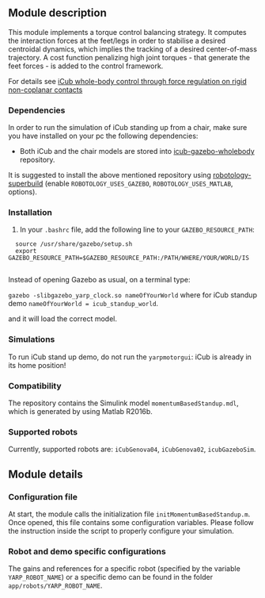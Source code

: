 ## Module description

This module implements a torque control balancing strategy. It computes the interaction forces at the feet/legs in order to stabilise a desired centroidal dynamics, which implies the tracking of a desired center-of-mass trajectory. A cost function penalizing high joint torques - that generate the feet forces - is added to the control framework.

For details see [iCub whole-body control through force regulation on rigid non-coplanar contacts](http://journal.frontiersin.org/article/10.3389/frobt.2015.00006/abstract)

### Dependencies

In order to run the simulation of iCub standing up from a chair, make sure you have installed on your pc the following dependencies:

 - Both iCub and the chair models are stored into [icub-gazebo-wholebody](https://github.com/robotology-playground/icub-gazebo-wholebody) repository.

 It is suggested to install the above mentioned repository using [robotology-superbuild](https://github.com/robotology/robotology-superbuild) (enable `ROBOTOLOGY_USES_GAZEBO`, `ROBOTOLOGY_USES_MATLAB`, options).
 
### Installation

1) In your `.bashrc` file, add the following line to your `GAZEBO_RESOURCE_PATH`:
    
  ```
    source /usr/share/gazebo/setup.sh
    export GAZEBO_RESOURCE_PATH=$GAZEBO_RESOURCE_PATH:/PATH/WHERE/YOUR/WORLD/IS
   
  ```
 
  Instead of opening Gazebo as usual, on a terminal type:

   `gazebo -slibgazebo_yarp_clock.so nameOfYourWorld` where for iCub standup demo `nameOfYourWorld = icub_standup_world`.

   and it will load the correct model.

### Simulations

To run iCub stand up demo, do not run the `yarpmotorgui`: iCub is already in its home position!

### Compatibility

The repository contains the Simulink model `momentumBasedStandup.mdl`, which is generated by using Matlab R2016b.

### Supported robots

Currently, supported robots are: `iCubGenova04`, `iCubGenova02`, `icubGazeboSim`.

## Module details

### Configuration file

At start, the module calls the initialization file `initMomentumBasedStandup.m`. Once opened, this file contains some configuration variables. Please follow the instruction inside the script to properly configure your simulation.

### Robot and demo specific configurations

The gains and references for a specific robot (specified by the variable `YARP_ROBOT_NAME`) or a specific demo can be found in the folder `app/robots/YARP_ROBOT_NAME`.
